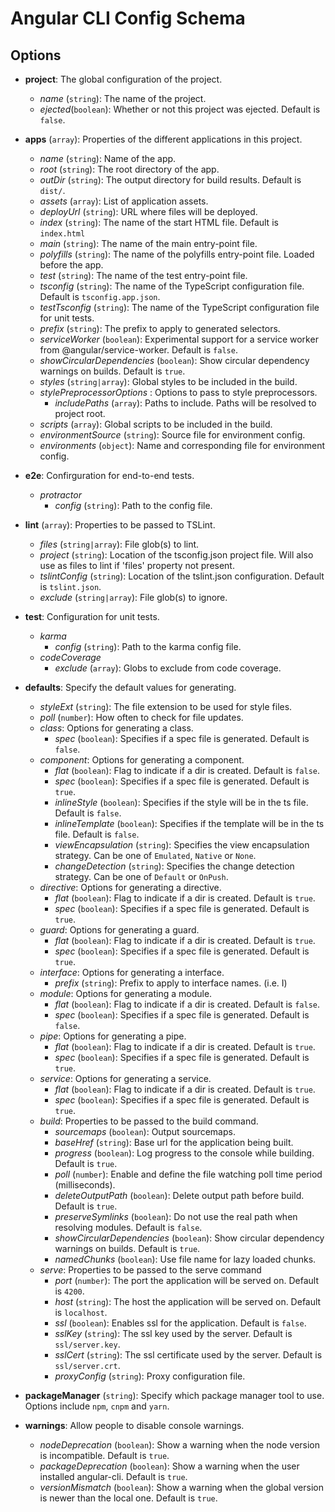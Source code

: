 <!-- Links in /docs/documentation should NOT have `.md` at the end, because they end up in our wiki at release. -->

# Angular CLI Config Schema

## Options

- **project**: The global configuration of the project.
  - *name* (`string`): The name of the project.
  - *ejected*(`boolean`): Whether or not this project was ejected. Default is `false`.


- **apps** (`array`): Properties of the different applications in this project.
  - *name* (`string`): Name of the app.
  - *root* (`string`): The root directory of the app.
  - *outDir* (`string`): The output directory for build results. Default is `dist/`.
  - *assets* (`array`): List of application assets.
  - *deployUrl* (`string`): URL where files will be deployed.
  - *index* (`string`): The name of the start HTML file. Default is `index.html`
  - *main* (`string`): The name of the main entry-point file.
  - *polyfills* (`string`): The name of the polyfills entry-point file. Loaded before the app.
  - *test* (`string`): The name of the test entry-point file.
  - *tsconfig* (`string`): The name of the TypeScript configuration file. Default is `tsconfig.app.json`.
  - *testTsconfig* (`string`): The name of the TypeScript configuration file for unit tests.
  - *prefix* (`string`): The prefix to apply to generated selectors.
  - *serviceWorker* (`boolean`): Experimental support for a service worker from @angular/service-worker. Default is `false`.
  - *showCircularDependencies* (`boolean`): Show circular dependency warnings on builds. Default is `true`.
  - *styles* (`string|array`): Global styles to be included in the build.
  - *stylePreprocessorOptions* : Options to pass to style preprocessors.
    - *includePaths* (`array`): Paths to include. Paths will be resolved to project root.
  - *scripts* (`array`): Global scripts to be included in the build.
  - *environmentSource* (`string`): Source file for environment config.
  - *environments* (`object`): Name and corresponding file for environment config.

- **e2e**: Confirguration for end-to-end tests.
  - *protractor*
    - *config* (`string`): Path to the config file.

- **lint** (`array`): Properties to be passed to TSLint.
  - *files* (`string|array`): File glob(s) to lint.
  - *project* (`string`): Location of the tsconfig.json project file. Will also use as files to lint if 'files' property not present.
  - *tslintConfig* (`string`): Location of the tslint.json configuration. Default is `tslint.json`.
  - *exclude* (`string|array`): File glob(s) to ignore.


- **test**: Configuration for unit tests.
  - *karma*
    - *config* (`string`): Path to the karma config file.
  - *codeCoverage*
    - *exclude* (`array`): Globs to exclude from code coverage.

- **defaults**: Specify the default values for generating.
  - *styleExt* (`string`): The file extension to be used for style files.
  - *poll* (`number`): How often to check for file updates.
  - *class*: Options for generating a class.
    - *spec* (`boolean`): Specifies if a spec file is generated. Default is `false`.
  - *component*: Options for generating a component.
    - *flat* (`boolean`): Flag to indicate if a dir is created. Default is `false`.
    - *spec* (`boolean`): Specifies if a spec file is generated. Default is `true`.
    - *inlineStyle* (`boolean`): Specifies if the style will be in the ts file. Default is `false`.
    - *inlineTemplate* (`boolean`): Specifies if the template will be in the ts file. Default is `false`.
    - *viewEncapsulation* (`string`): Specifies the view encapsulation strategy. Can be one of `Emulated`, `Native` or `None`.
    - *changeDetection* (`string`): Specifies the change detection strategy. Can be one of `Default` or `OnPush`.
  - *directive*: Options for generating a directive.
    - *flat* (`boolean`): Flag to indicate if a dir is created. Default is `true`.
    - *spec* (`boolean`): Specifies if a spec file is generated. Default is `true`.
  - *guard*: Options for generating a guard.
    - *flat* (`boolean`): Flag to indicate if a dir is created. Default is `true`.
    - *spec* (`boolean`): Specifies if a spec file is generated. Default is `true`.
  - *interface*: Options for generating a interface.
    - *prefix* (`string`): Prefix to apply to interface names. (i.e. I)
  - *module*: Options for generating a module.
    - *flat* (`boolean`): Flag to indicate if a dir is created. Default is `false`.
    - *spec* (`boolean`): Specifies if a spec file is generated. Default is `false`.
  - *pipe*: Options for generating a pipe.
    - *flat* (`boolean`): Flag to indicate if a dir is created. Default is `true`.
    - *spec* (`boolean`): Specifies if a spec file is generated. Default is `true`.
  - *service*: Options for generating a service.
    - *flat* (`boolean`): Flag to indicate if a dir is created. Default is `true`.
    - *spec* (`boolean`): Specifies if a spec file is generated. Default is `true`.
  - *build*: Properties to be passed to the build command.
    - *sourcemaps* (`boolean`): Output sourcemaps.
    - *baseHref* (`string`): Base url for the application being built.
    - *progress* (`boolean`): Log progress to the console while building. Default is `true`.
    - *poll* (`number`): Enable and define the file watching poll time period (milliseconds).
    - *deleteOutputPath* (`boolean`): Delete output path before build. Default is `true`.
    - *preserveSymlinks* (`boolean`): Do not use the real path when resolving modules. Default is `false`.
    - *showCircularDependencies* (`boolean`): Show circular dependency warnings on builds. Default is `true`.
    - *namedChunks* (`boolean`): Use file name for lazy loaded chunks.
  - *serve*: Properties to be passed to the serve command
    - *port* (`number`): The port the application will be served on. Default is `4200`.
    - *host* (`string`): The host the application will be served on. Default is `localhost`.
    - *ssl* (`boolean`): Enables ssl for the application. Default is `false`.
    - *sslKey* (`string`): The ssl key used by the server. Default is `ssl/server.key`.
    - *sslCert* (`string`): The ssl certificate used by the server. Default is `ssl/server.crt`.
    - *proxyConfig* (`string`): Proxy configuration file.

- **packageManager** (`string`): Specify which package manager tool to use. Options include `npm`, `cnpm` and `yarn`.

- **warnings**: Allow people to disable console warnings.
  - *nodeDeprecation* (`boolean`): Show a warning when the node version is incompatible. Default is `true`.
  - *packageDeprecation* (`boolean`): Show a warning when the user installed angular-cli. Default is `true`.
  - *versionMismatch* (`boolean`): Show a warning when the global version is newer than the local one. Default is `true`.
